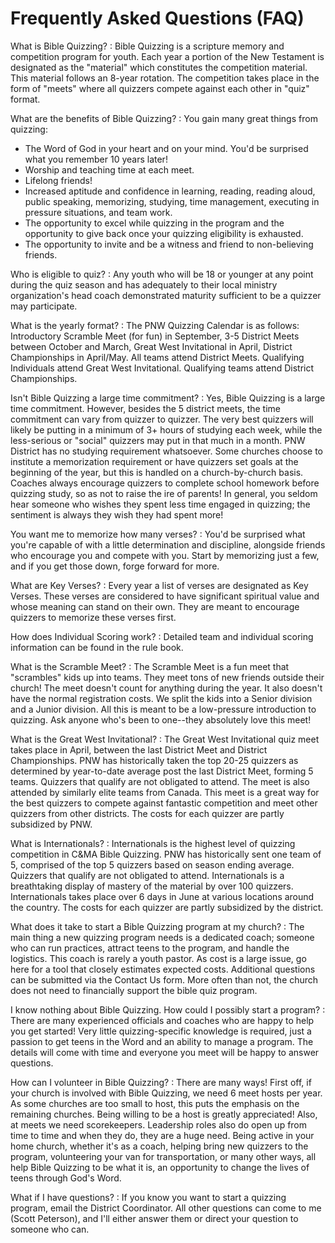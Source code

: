 # Frequently Asked Questions (FAQ)

What is Bible Quizzing?
: Bible Quizzing is a scripture memory and
competition program for youth. Each year a portion of the New Testament is
designated as the "material" which constitutes the competition material. This
material follows an 8-year rotation. The competition takes place in the form of
"meets" where all quizzers compete against each other in "quiz" format.

What are the benefits of Bible Quizzing?
: You gain many great things from quizzing:

- The Word of God in your heart and on your mind. You'd be surprised what you
  remember 10 years later!
- Worship and teaching time at each meet.
- Lifelong friends!
- Increased aptitude and confidence in learning, reading, reading aloud, public
  speaking, memorizing, studying, time management, executing in pressure
situations, and team work.
- The opportunity to excel while quizzing in the program and the opportunity to
  give back once your quizzing eligibility is exhausted.
- The opportunity to invite and be a witness and friend to non-believing friends.

Who is eligible to quiz?
: Any youth who will be 18 or younger at any point during the quiz season and
has adequately to their local ministry organization's head coach demonstrated
maturity sufficient to be a quizzer may participate.

What is the yearly format?
: The PNW Quizzing Calendar is as follows: Introductory Scramble Meet
(for fun) in September, 3-5 District Meets between October and March, Great
West Invitational in April, District Championships in April/May. All teams
attend District Meets. Qualifying Individuals attend Great West Invitational.
Qualifying teams attend District Championships.

Isn't Bible Quizzing a large time commitment?
: Yes, Bible Quizzing is a large time commitment. However, besides the
5 district meets, the time commitment can vary from quizzer to quizzer. The
very best quizzers will likely be putting in a minimum of 3+ hours of studying
each week, while the less-serious or "social" quizzers may put in that much in
a month. PNW District has no studying requirement whatsoever. Some churches
choose to institute a memorization requirement or have quizzers set goals at
the beginning of the year, but this is handled on a church-by-church basis.
Coaches always encourage quizzers to complete school homework before quizzing
study, so as not to raise the ire of parents! In general, you seldom hear
someone who wishes they spent less time engaged in quizzing; the sentiment is
always they wish they had spent more!

You want me to memorize how many verses?
: You'd be surprised what you're capable of with a little determination
and discipline, alongside friends who encourage you and compete with you. Start
by memorizing just a few, and if you get those down, forge forward for more.

What are Key Verses?
: Every year a list of verses are designated as Key Verses. These
verses are considered to have significant spiritual value and whose meaning can
stand on their own. They are meant to encourage quizzers to memorize these
verses first.

How does Individual Scoring work?
: Detailed team and individual scoring information can be found in the
rule book.

What is the Scramble Meet?
: The Scramble Meet is a fun meet that "scrambles" kids up into teams.
They meet tons of new friends outside their church! The meet doesn't count for
anything during the year. It also doesn't have the normal registration costs.
We split the kids into a Senior division and a Junior division. All this is
meant to be a low-pressure introduction to quizzing. Ask anyone who's been to
one--they absolutely love this meet!

What is the Great West Invitational?
: The Great West Invitational quiz meet takes place in April, between
the last District Meet and District Championships. PNW has historically taken
the top 20-25 quizzers as determined by year-to-date average post the last
District Meet, forming 5 teams. Quizzers that qualify are not obligated to
attend. The meet is also attended by similarly elite teams from Canada. This
meet is a great way for the best quizzers to compete against fantastic
competition and meet other quizzers from other districts. The costs for each
quizzer are partly subsidized by PNW.

What is Internationals?
: Internationals is the highest level of quizzing competition in C&MA
Bible Quizzing. PNW has historically sent one team of 5, comprised of the top 5
quizzers based on season ending average. Quizzers that qualify are not
obligated to attend. Internationals is a breathtaking display of mastery of the
material by over 100 quizzers. Internationals takes place over 6 days in June
at various locations around the country. The costs for each quizzer are partly
subsidized by the district.

What does it take to start a Bible Quizzing program at my church?
: The main thing a new quizzing program needs is a dedicated coach;
someone who can run practices, attract teens to the program, and handle the
logistics. This coach is rarely a youth pastor. As cost is a large issue, go
here for a tool that closely estimates expected costs. Additional questions can
be submitted via the Contact Us form. More often than not, the church does not
need to financially support the bible quiz program.

I know nothing about Bible Quizzing. How could I possibly start a program?
: There are many experienced officials and coaches who are happy to
help you get started! Very little quizzing-specific knowledge is required, just
a passion to get teens in the Word and an ability to manage a program. The
details will come with time and everyone you meet will be happy to answer
questions.

How can I volunteer in Bible Quizzing?
: There are many ways! First off, if your church is involved with Bible
Quizzing, we need 6 meet hosts per year. As some churches are too small to
host, this puts the emphasis on the remaining churches. Being willing to be a
host is greatly appreciated!  Also, at meets we need scorekeepers. Leadership
roles also do open up from time to time and when they do, they are a huge need.
Being active in your home church, whether it's as a coach, helping bring new
quizzers to the program, volunteering your van for transportation, or many
other ways, all help Bible Quizzing to be what it is, an opportunity to change
the lives of teens through God's Word.

What if I have questions?
: If you know you want to start a quizzing program, email the District
Coordinator. All other questions can come to me (Scott Peterson), and I'll
either answer them or direct your question to someone who can.
